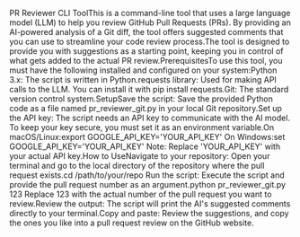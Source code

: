 PR Reviewer CLI ToolThis is a command-line tool that uses a large language model (LLM) to help you review GitHub Pull Requests (PRs). By providing an AI-powered analysis of a Git diff, the tool offers suggested comments that you can use to streamline your code review process.The tool is designed to provide you with suggestions as a starting point, keeping you in control of what gets added to the actual PR review.PrerequisitesTo use this tool, you must have the following installed and configured on your system:Python 3.x: The script is written in Python.requests library: Used for making API calls to the LLM. You can install it with pip install requests.Git: The standard version control system.SetupSave the script: Save the provided Python code as a file named pr_reviewer_git.py in your local Git repository.Set up the API key: The script needs an API key to communicate with the AI model. To keep your key secure, you must set it as an environment variable.On macOS/Linux:export GOOGLE_API_KEY='YOUR_API_KEY'
On Windows:set GOOGLE_API_KEY='YOUR_API_KEY'
Note: Replace 'YOUR_API_KEY' with your actual API key.How to UseNavigate to your repository: Open your terminal and go to the local directory of the repository where the pull request exists.cd /path/to/your/repo
Run the script: Execute the script and provide the pull request number as an argument.python pr_reviewer_git.py 123
Replace 123 with the actual number of the pull request you want to review.Review the output: The script will print the AI's suggested comments directly to your terminal.Copy and paste: Review the suggestions, and copy the ones you like into a pull request review on the GitHub website.